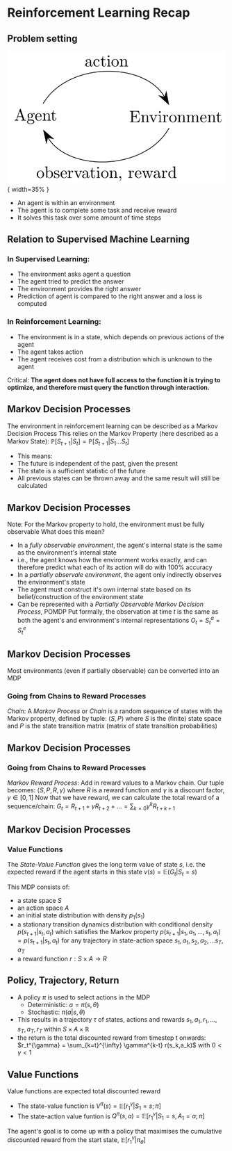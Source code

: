 # Reinforcement Learning Recap

## Problem setting

![RL general setting](./slides/gfx/RL_principle.png){ width=35% }

- An agent is within an environment
- The agent is to complete some task and receive reward
- It solves this task over some amount of time steps

## Relation to Supervised Machine Learning

### In Supervised Learning:

- The environment asks agent a question
- The agent tried to predict the answer
- The environment provides the right answer
- Prediction of agent is compared to the right answer and a loss is computed

### In Reinforcement Learning:

- The environment is in a state, which depends on previous actions of the agent
- The agent takes action
- The agent receives cost from a distribution which is unknown to the agent

Critical: **The agent does not have full access to the function it is trying to
optimize, and therefore must query the function through interaction.**

## Markov Decision Processes

The environment in reinforcement learning can be described as a Markov Decision Process
This relies on the Markov Property (here described as a Markov State):
$\mathbb{P}[S_{t+1}|S_t]=\mathbb{P}[S_{t+1}|S_1...S_t]$
 - This means:
  - The future is independent of the past, given the present
  - The state is a sufficient statistic of the future
  - All previous states can be thrown away and the same result will still be calculated
  
## Markov Decision Processes

Note: For the Markov property to hold, the environment must be fully observable
What does this mean?
- In a *fully observable environment*, the agent's internal state is the same as the environment's internal state
 - i.e., the agent knows how the environment works exactly, and can therefore predict what each of its action will do with 100% accuracy
- In a *partially observale environment*, the agent only indirectly observes the environment's state
 - The agent must construct it's own internal state based on its belief/construction of the environment state
 - Can be represented with a *Partially Observable Markov Decision Process*, POMDP
Put formally, the observation at time $t$ is the same as both the agent's and environment's internal representations
$O_t=S^a_t=S^e_t$

## Markov Decision Processes

Most environments (even if partially observable) can be converted into an MDP

### Going from Chains to Reward Processes

*Chain*: A *Markov Process* or *Chain* is a random sequence of states with the Markov property, defined by tuple:
$\left \langle S,P \right \rangle$
where $S$ is the (finite) state space and $P$ is the state transition matrix (matrix of state transition probabilities)

## Markov Decision Processes

### Going from Chains to Reward Processes

*Markov Reward Process*: Add in reward values to a Markov chain.  Our tuple becomes:
$\left \langle S,P,R,\gamma \right \rangle$
where $R$ is a reward function and $\gamma$ is a discount factor, $\gamma \in [0,1]$
Now that we have reward, we can calculate the total reward of a sequence/chain:
$G_t=R_{t+1}+\gamma R_{t+2}+...=\sum_{k=0}\gamma^k R_{t+k+1}$

## Markov Decision Processes

### Value Functions

The *State-Value Function* gives the long term value of state $s$, i.e. the expected reward if the agent starts in this state
$v(s)=\mathbb{E}(G_t|S_t=s)$


This MDP consists of:

- a state space $S$
- an action space $A$
- an initial state distribution with density $p_1(s_1)$
- a stationary transition dynamics distribution with conditional density  $p(s_{t+1}|s_t,a_t)$ which satisfies the Markov property $p(s_{t+1}|s_1,a_1, ..., s_t,a_t) = p(s_{t+1}|s_t,a_t)$ for any trajectory in state-action space $s_1, a_1, s_2, a_2, ... s_T, a_T$
- a reward function $r: S \times A \rightarrow R$


## Policy, Trajectory, Return
- A policy $\pi$ is used to select actions in the MDP
	- Deterministic: $a = \pi(s, \theta)$
	- Stochastic: $\pi(a | s, \theta)$
- This results in a trajectory $\tau$ of states, actions and rewards $s_1, a_1, r_1, ..., s_T, a_T, r_T$  within $S \times A \times \mathbb{R}$
- the return is the total discounted reward from timestep t onwards: $r_t^{\gamma} = \sum_{k=t}^{\infty} \gamma^{k-t} r(s_k,a_k)$ with $0 < \gamma < 1$

## Value Functions
Value functions are expected total discounted reward

- The state-value function is $V^{\pi}(s) = \mathbb{E}[r_1^{\gamma}|S_1 = s; \pi]$
- The state-action value funtion is $Q^{\pi}(s, a) = \mathbb{E}[r_1^{\gamma}|S_1 = s, A_1 = a; \pi]$

The agent's goal is to come up with a policy that maximises the cumulative discounted reward from the start state, $\mathbb{E}[r_1^{\gamma}|\pi_{\theta}]$

